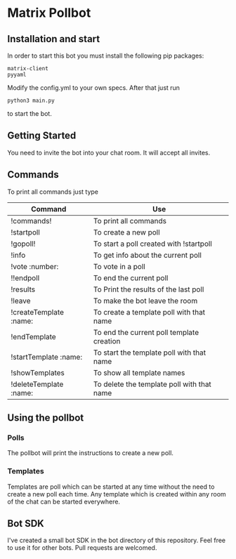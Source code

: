 # Matrix Pollbot

## Installation and start

In order to start this bot you must install the following pip packages:

    matrix-client
    pyyaml

Modify the config.yml to your own specs.
After that just run

    python3 main.py

to start the bot.

## Getting Started

You need to invite the bot into your chat room. It will accept all invites.

## Commands

To print all commands just type

| Command | Use |
| ------- | --- |
|!commands!|To print all commands|
|!startpoll|To create a new poll|
|!gopoll!|To start a poll created with !startpoll|
|!info|To get info about the current poll|
|!vote :number:|To vote in a poll|
|!!endpoll|To end the current poll|
|!results|To Print the results of the last poll|
|!leave|To make the bot leave the room|
|!createTemplate :name:|To create a template poll with that name|
|!endTemplate| To end the current poll template creation|
|!startTemplate :name:| To start the template poll with that name|
|!showTemplates| To show all template names|
|!deleteTemplate :name:| To delete the template poll with that name|


## Using the pollbot
### Polls

The pollbot will print the instructions to create a new poll.

### Templates

Templates are poll which can be started at any time without the need to create a new poll each time. Any template which is created within any room of the chat can be started everywhere.

## Bot SDK

I've created a small bot SDK in the bot directory of this repository. Feel free to use it for other bots.
Pull requests are welcomed.